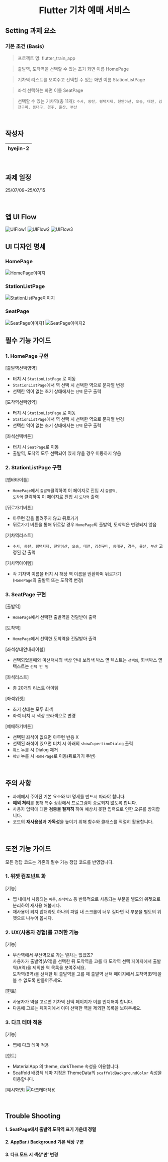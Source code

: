 <h1 align="center">
Flutter 기차 예매 서비스
</h1>
<p align="center">
</p>
</p>

## Setting 과제 요소
### 기본 조건 (Basis)

> 프로젝트 명: flutter_train_app
> 

> 출발역, 도착역을 선택할 수 있는 초기 화면 이름 HomePage
> 

> 기차역 리스트를 보여주고 선택할 수 있는 화면 이름 StationListPage
> 

> 좌석 선택하는 화면 이름 SeatPage
>

> 선택할 수 있는 기차역(총 11개): `수서, 동탄, 평택지제, 천안아산, 오송, 대전, 김천구미, 동대구, 경주, 울산, 부산`
>
<br/>

## 작성자

| **hyejin-2** | 
| :----------: |  

<br/>

## 과제 일정
25/07/09~25/07/15

<br/>

## 앱 UI Flow
  <img alt="UIFlow1" src="https://img1.daumcdn.net/thumb/R1280x0/?scode=mtistory2&fname=https%3A%2F%2Fblog.kakaocdn.net%2Fdna%2FFJ7ux%2FbtsPj1aW6Nm%2FAAAAAAAAAAAAAAAAAAAAAPEhIj9CXSrZd1mQKVsVO629yaNP_fsws1KGPlyFsDXR%2Fimg.png%3Fcredential%3DyqXZFxpELC7KVnFOS48ylbz2pIh7yKj8%26expires%3D1753973999%26allow_ip%3D%26allow_referer%3D%26signature%3DgVyCTJN2i5H64AtkFWTyu5gF7Lk%253D"/>
  <img alt="UIFlow2" src="https://img1.daumcdn.net/thumb/R1280x0/?scode=mtistory2&fname=https%3A%2F%2Fblog.kakaocdn.net%2Fdna%2FbabaJn%2FbtsPk5RdAGl%2FAAAAAAAAAAAAAAAAAAAAAPGbZ6ipfFPhcHUerR2abdOL7-Dm670BIhKtEQLGxgRR%2Fimg.png%3Fcredential%3DyqXZFxpELC7KVnFOS48ylbz2pIh7yKj8%26expires%3D1753973999%26allow_ip%3D%26allow_referer%3D%26signature%3DfZnK8gOt63Cvp5Nig9KHcTpYABQ%253D"/>
  <img alt="UIFlow3" src="https://img1.daumcdn.net/thumb/R1280x0/?scode=mtistory2&fname=https%3A%2F%2Fblog.kakaocdn.net%2Fdna%2Fdotts3%2FbtsPjlnNb2U%2FAAAAAAAAAAAAAAAAAAAAAEBthL92rcrOrUOmu4w8bipRSfW52fOdotrmW_D_SyKZ%2Fimg.png%3Fcredential%3DyqXZFxpELC7KVnFOS48ylbz2pIh7yKj8%26expires%3D1753973999%26allow_ip%3D%26allow_referer%3D%26signature%3DOzk4zdBAsI4m5Wdh%252F1b0dxSaCNk%253D"/>

## UI 디자인 명세
### HomePage
  <img alt="HomePage이미지" src="https://img1.daumcdn.net/thumb/R1280x0/?scode=mtistory2&fname=https%3A%2F%2Fblog.kakaocdn.net%2Fdna%2FqdG4T%2FbtsPiKIe7Bn%2FAAAAAAAAAAAAAAAAAAAAAEGve-zPJFYZ_eOvBEe_sBcSRaGL-GuhCd8HzESwDPWQ%2Fimg.png%3Fcredential%3DyqXZFxpELC7KVnFOS48ylbz2pIh7yKj8%26expires%3D1753973999%26allow_ip%3D%26allow_referer%3D%26signature%3DodYNSDK3x9pRPs6heLvvTjDc6C4%253D"/>

### StationListPage
  <img alt="StationListPage이미지" src="https://img1.daumcdn.net/thumb/R1280x0/?scode=mtistory2&fname=https%3A%2F%2Fblog.kakaocdn.net%2Fdna%2FbBBwRb%2FbtsPkqn0AsG%2FAAAAAAAAAAAAAAAAAAAAAJmqNgk9fp4HdKTCtOFc7qknrODwxQYtoyZdDAtnMM6V%2Fimg.png%3Fcredential%3DyqXZFxpELC7KVnFOS48ylbz2pIh7yKj8%26expires%3D1753973999%26allow_ip%3D%26allow_referer%3D%26signature%3D0oKgLjEn9Dvr7Ki0NVaZD5x%252BXO8%253D"/>

### SeatPage
  <img alt="SeatPage이미지1" src="https://img1.daumcdn.net/thumb/R1280x0/?scode=mtistory2&fname=https%3A%2F%2Fblog.kakaocdn.net%2Fdna%2FuxraO%2FbtsPj0JVTie%2FAAAAAAAAAAAAAAAAAAAAAGk70suD28-jXyPfACqtiIE5ZMhvELpm-TX_BO1Hc4Bj%2Fimg.png%3Fcredential%3DyqXZFxpELC7KVnFOS48ylbz2pIh7yKj8%26expires%3D1753973999%26allow_ip%3D%26allow_referer%3D%26signature%3DGaa1of8eBOUEHt%252Bqy1kfm8jj2zo%253D"/>

  <img alt="SeatPage이미지2" src="https://img1.daumcdn.net/thumb/R1280x0/?scode=mtistory2&fname=https%3A%2F%2Fblog.kakaocdn.net%2Fdna%2FrZMCb%2FbtsPjLzu0bR%2FAAAAAAAAAAAAAAAAAAAAAFqlg44E27i9gkEQQs5kbXsm-bG5nUcZMVqQ9xRAVicS%2Fimg.png%3Fcredential%3DyqXZFxpELC7KVnFOS48ylbz2pIh7yKj8%26expires%3D1753973999%26allow_ip%3D%26allow_referer%3D%26signature%3DN24KdeBxD%252BqzIAHSDYTY454gE30%253D"/>

<br/>

## 필수 기능 가이드

### 1. HomePage 구현
[출발역선택영역]
- 터치 시 `StationListPage` 로 이동  
- `StationListPage`에서 역 선택 시 선택한 역으로 문자열 변경  
- 선택한 역이 없는 초기 상태에서는 `선택` 문구 출력  

[도착역선택영역]
- 터치 시 `StationListPage` 로 이동  
- `StationListPage`에서 역 선택 시 선택한 역으로 문자열 변경  
- 선택한 역이 없는 초기 상태에서는 `선택` 문구 출력  

[좌석선택버튼]
- 터치 시 `SeatPage`로 이동  
- 출발역, 도착역 모두 선택되어 있지 않을 경우 이동하지 않음  

### 2. StationListPage 구현
[앱바타이틀]
- `HomePage`에서 `출발역`클릭하여 이 페이지로 진입 시 `출발역`,  
`도착역` 클릭하여 이 페이지로 진입 시 `도착역` 출력

[뒤로가기버튼]
- 아무런 값을 돌려주지 않고 뒤로가기  
- 뒤로가기 버튼을 통해 뒤로갈 경우 `HomePage`의 출발역, 도착역은 변경되지 않음  

[기차역리스트]
- `수서, 동탄, 평택지제, 천안아산, 오송, 대전, 김천구미, 동대구, 경주, 울산, 부산` 고정된 값 출력  

[기차역아이템]
- 각 기차역 이름을 터치 시 해당 역 이름을 반환하며 뒤로가기  
(`HomePage`의 출발역 또는 도착역 변경)
  
### 3. SeatPage 구현
[출발역]
- `HomePage`에서 선택한 출발역을 전달받아 출력  

[도착역]
- `HomePage`에서 선택한 도착역을 전달받아 출력  

[좌석상태안내레이블]
- 선택되었을때와 미선택시의 색상 안내 
보라색 박스 옆 텍스트는 `선택됨`, 회색박스 옆 텍스트는 `선택 안 됨`

[좌석리스트]
- 총 20개의 리스트 아이템

[좌석위젯]
- 초기 상태는 모두 회색
- 좌석 터치 시 색상 보라색으로 변경

[예매하기버튼]
- 선택된 좌석이 없으면 아무런 반응 X
- 선택된 좌석이 있으면 터치 시 아래의 `showCupertinoDialog` 출력
- `취소` 누를 시 Dialog 제거
- `확인` 누를 시 `HomePage`로 이동(뒤로가기 두번)

<br/>

## 주의 사항
- 과제에서 주어진 기본 요소와 UI 명세를 반드시 따라야 합니다.
- **예외 처리**를 통해 특수 상황에서 프로그램이 종료되지 않도록 합니다.
- 사용자 입력에 대한 **검증을 철저히** 하여 예상치 못한 입력으로 인한 오류를 방지합니다.
- 코드의 **재사용성**과 **가독성**을 높이기 위해 함수와 클래스를 적절히 활용합니다.

<br/>

## 도전 기능 가이드
모든 정답 코드는 기존의 필수 기능 정답 코드를 반영합니다.  

### 1. 위젯 컴포넌트 화
[기능]
- 앱 내에서 사용되는 `버튼`, `좌석박스` 등 반복적으로 사용되는 부분을 별도의 위젯으로 분리하여 재사용 해봅시다.
- 재사용이 되지 않더라도 하나의 파일 내 스크롤이 너무 길다면 각 부분을 별도의 위젯으로 나누어 봅시다.

### 2. UX(사용자 경험)를 고려한 기능
[기능]
- 부산역에서 부산역으로 가는 열차는 없겠죠?  
사용자가 출발역(A역)을 선택한 뒤 도착역을 고를 때 도착역 선택 페이지에서 출발역(A역)을 제외한 역 목록을 보여주세요.  
도착역(B역)을 선택한 뒤 출발역을 고를 때 출발역 선택 페이지에서 도착역(B역)을 볼 수 없도록 만들어주세요.  

[힌트]
- 사용자가 역을 고르면 기차역 선택 페이지가 이를 인지해야 합니다.  
- 다음에 고르는 페이지에서 이미 선택한 역을 제외한 목록을 보여주세요.  

### 3. 다크 테마 적용
[기능]
- 앱에 다크 테마 적용

[힌트]
- MaterialApp 의 theme, darkTheme 속성을 이용합니다.
- Scaffold 배경색 테마 지정은 ThemeData의 `scaffoldBackgroundColor` 속성을 이용합니다.

[예시화면]
  <img alt="다크테마적용" src="https://img1.daumcdn.net/thumb/R1280x0/?scode=mtistory2&fname=https%3A%2F%2Fblog.kakaocdn.net%2Fdna%2FldUDk%2FbtsPkPARKUt%2FAAAAAAAAAAAAAAAAAAAAABL88AWmPChSLoaDT6PQJk4jdirgQhHe_gkpfTGzImyF%2Fimg.png%3Fcredential%3DyqXZFxpELC7KVnFOS48ylbz2pIh7yKj8%26expires%3D1753973999%26allow_ip%3D%26allow_referer%3D%26signature%3DflXbmN0J%252FmJHEKcz9SNwE6tmg80%253D"/>

<br/>

## Trouble Shooting
#### 1. SeatPage에서 출발역 도착역 표기 가운데 정렬
#### 2. AppBar / Background 기본 색상 구분
#### 3. 다크 모드 시 색상'만' 변경

<br/>
